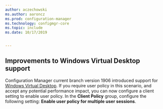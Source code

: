 ```yaml
---
author: aczechowski
ms.author: aaroncz
ms.prod: configuration-manager
ms.technology: configmgr-core
ms.topic: include
ms.date: 10/17/2019


---
```


## <a name="bkmk_wvd"></a> Improvements to Windows Virtual Desktop support

<!--4737447-->

Configuration Manager current branch version 1906 introduced support for [Windows Virtual Desktop](../../../../plan-design/configs/supported-operating-systems-for-clients-and-devices.md#azure-virtual-desktop). If you require user policy in this scenario, and accept any potential performance impact, you can now configure a client setting to enable user policy. In the **Client Policy** group, configure the following setting: **Enable user policy for multiple user sessions**.
